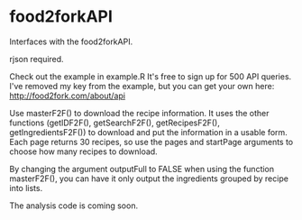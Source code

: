 # food2forkAPI
Interfaces with the food2forkAPI.

rjson required.

Check out the example in example.R
It's free to sign up for 500 API queries. I've removed my key from the example, but you can get your own here: 
http://food2fork.com/about/api

Use masterF2F() to download the recipe information. It uses the other functions (getIDF2F(), getSearchF2F(), getRecipesF2F(), getIngredientsF2F()) to download and put the information in a usable form. Each page returns 30 recipes, so use the pages and startPage arguments to choose how many recipes to download.

By changing the argument outputFull to FALSE when using the function masterF2F(), you can have it only output the ingredients grouped by recipe into lists.

The analysis code is coming soon.
